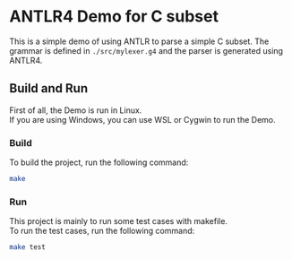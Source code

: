 # ANTLR4 Demo for C subset

This is a simple demo of using ANTLR to parse a simple C subset. 
The grammar is defined in `./src/mylexer.g4` and the parser is generated using ANTLR4.

## Build and Run
First of all, the Demo is run in Linux.\
If you are using Windows, you can use WSL or Cygwin to run the Demo.

### Build
To build the project, run the following command:
```bash
make
```

### Run
<!--此專案以makefile執行一些test case為主-->
This project is mainly to run some test cases with makefile.\
To run the test cases, run the following command:
```bash
make test
```


